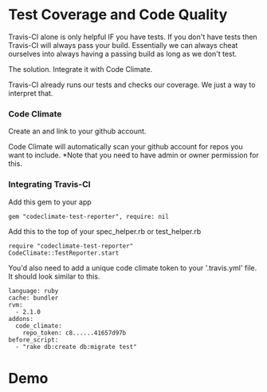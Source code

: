 Test Coverage and Code Quality
======

Travis-CI alone is only helpful IF you have tests. If you don't have tests then Travis-CI will always pass your build. 
Essentially we can always cheat ourselves into always having a passing build as long as we don't test.

The solution. Integrate it with Code Climate. 

Travis-CI already runs our tests and checks our coverage. We just a way to interpret that.




### Code Climate ###
Create an and link to your github account. 

Code Climate will automatically scan your github account for repos you want to include. 
*Note that you need to have admin or owner permission for this.



### Integrating Travis-CI ###
Add this gem to your app
```
gem "codeclimate-test-reporter", require: nil
```

Add this to the top of your spec_helper.rb or test_helper.rb
```
require "codeclimate-test-reporter"
CodeClimate::TestReporter.start
```

You'd also need to add a unique code climate token to your '.travis.yml' file. It should look similar to this.
```
language: ruby
cache: bundler
rvm:
  - 2.1.0
addons:
  code_climate:
    repo_token: c8......41657d97b
before_script:
  - "rake db:create db:migrate test"
```



# Demo #

